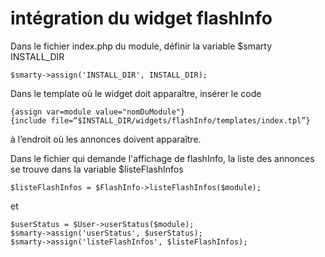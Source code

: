# intégration du widget flashInfo

 Dans le fichier index.php du module, définir la variable $smarty INSTALL_DIR
```
$smarty->assign('INSTALL_DIR', INSTALL_DIR);
```

 Dans le template où le widget doit apparaître, insérer le code

```
{assign var=module value="nomDuModule"}
{include file=“$INSTALL_DIR/widgets/flashInfo/templates/index.tpl”}
```
à l’endroit où les annonces doivent apparaître.

Dans le fichier qui demande l'affichage de flashInfo, la liste des annonces se trouve dans la variable $listeFlashInfos

```
$listeFlashInfos = $FlashInfo->listeFlashInfos($module);
```
et
```
$userStatus = $User->userStatus($module);
$smarty->assign('userStatus', $userStatus);
$smarty->assign('listeFlashInfos', $listeFlashInfos);
```
